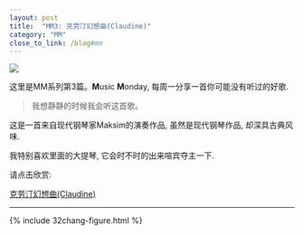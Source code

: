 ```yaml
---
layout: post
title:  "MM3: 克劳汀幻想曲(Claudine)"
category: "MM"
close_to_link: /blog#mm
---
```


<img src="https://s3-us-west-1.amazonaws.com/blog.zurassic.com/MM/MM3.png">

这里是MM系列第3篇。**M**usic **M**onday, 每周一分享一首你可能没有听过的好歌.

> 我想静静的时候我会听这首歌。

这是一首来自现代钢琴家Maksim的演奏作品, 虽然是现代钢琴作品, 却深具古典风味. 

我特别喜欢里面的大提琴, 它会时不时的出来喧宾夺主一下.

请点击欣赏:

[克劳汀幻想曲(Claudine)](http://www.xiami.com/song/8G24Aie9c57)

---

{% include 32chang-figure.html %}

